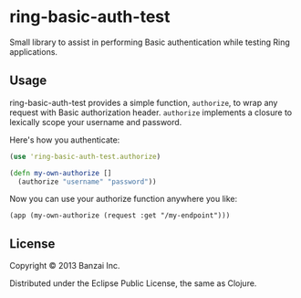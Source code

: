 # ring-basic-auth-test

Small library to assist in performing Basic authentication while testing Ring applications.

## Usage

ring-basic-auth-test provides a simple function, `authorize`, to wrap any request with Basic authorization header. `authorize` implements a closure to lexically scope your username and password.

Here's how you authenticate:

``` clojure
(use 'ring-basic-auth-test.authorize)

(defn my-own-authorize []
  (authorize "username" "password"))
```

Now you can use your authorize function anywhere you like:

```
(app (my-own-authorize (request :get "/my-endpoint")))
```

## License

Copyright © 2013 Banzai Inc.

Distributed under the Eclipse Public License, the same as Clojure.

